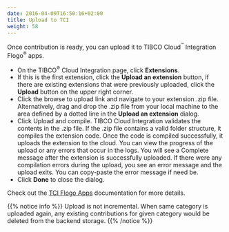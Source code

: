 ```yaml
---
date: 2016-04-09T16:50:16+02:00
title: Upload to TCI
weight: 58
---
```


Once contribution is ready, you can upload it to TIBCO Cloud<sup>&trade;</sup> Integration Flogo<sup>&reg;</sup> apps.

* On the TIBCO<sup>&reg;</sup> Cloud Integration page, click **Extensions**.
* If this is the first extension, click the **Upload an extension** button, if there are existing extensions that were previously uploaded, click the **Upload** button on the upper right corner.
* Click the browse to upload link and navigate to your extension .zip file. Alternatively, drag and drop the .zip file from your local machine to the area defined by a dotted line in the **Upload an extension** dialog.
* Click Upload and compile. TIBCO Cloud Integration validates the contents in the .zip file. If the .zip file contains a valid folder structure, it compiles the extension code. Once the code is compiled successfully, it uploads the extension to the cloud. You can view the progress of the upload or any errors that occur in the logs. You will see a Complete message after the extension is successfully uploaded. If there were any compilation errors during the upload, you see an error message and the upload exits. You can copy-paste the error message if need be.
* Click **Done** to close the dialog.

Check out the [TCI Flogo Apps](https://integration.cloud.tibco.com/docs/index.html) documentation for more details.

{{% notice info %}}
Upload is not incremental. When same category is uploaded again, any existing contributions for given category would be deleted from the backend storage.
{{% /notice %}}